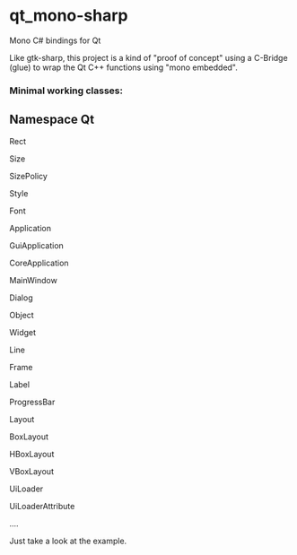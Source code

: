 # qt_mono-sharp
Mono C# bindings for Qt

Like gtk-sharp, this project is a kind of "proof of concept"
using a C-Bridge (glue) to wrap the Qt C++ functions using "mono embedded".

### Minimal working classes:

## Namespace Qt

  Rect
  
  Size
  
  SizePolicy
  
  Style
  
  Font
  
  Application
  
  GuiApplication
  
  CoreApplication
  
  MainWindow
  
  Dialog
  
  Object
  
  Widget
  
  Line
  
  Frame
  
  Label
  
  ProgressBar
  
  Layout
  
  BoxLayout
  
  HBoxLayout
  
  VBoxLayout
  
  UiLoader
  
  UiLoaderAttribute
  
  ....
  
  
  Just take a look at the example.
